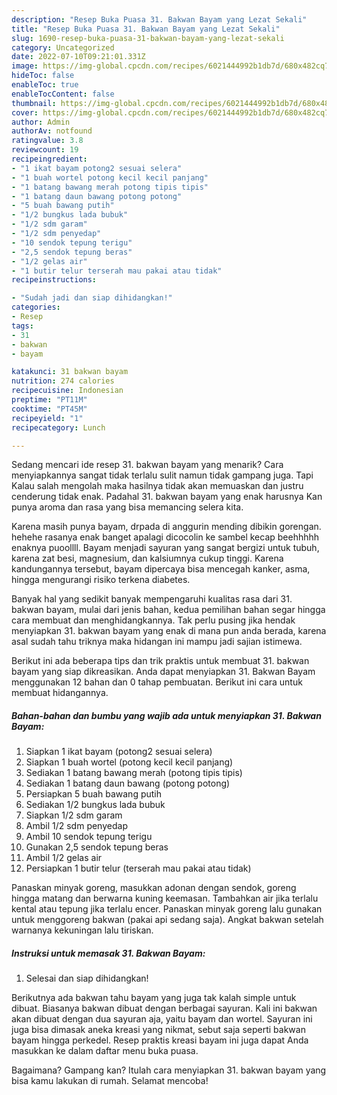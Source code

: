 ```yaml
---
description: "Resep Buka Puasa 31. Bakwan Bayam yang Lezat Sekali"
title: "Resep Buka Puasa 31. Bakwan Bayam yang Lezat Sekali"
slug: 1690-resep-buka-puasa-31-bakwan-bayam-yang-lezat-sekali
category: Uncategorized
date: 2022-07-10T09:21:01.331Z
image: https://img-global.cpcdn.com/recipes/6021444992b1db7d/680x482cq70/31-bakwan-bayam-foto-resep-utama.jpg
hideToc: false
enableToc: true
enableTocContent: false
thumbnail: https://img-global.cpcdn.com/recipes/6021444992b1db7d/680x482cq70/31-bakwan-bayam-foto-resep-utama.jpg
cover: https://img-global.cpcdn.com/recipes/6021444992b1db7d/680x482cq70/31-bakwan-bayam-foto-resep-utama.jpg
author: Admin
authorAv: notfound
ratingvalue: 3.8
reviewcount: 19
recipeingredient:
- "1 ikat bayam potong2 sesuai selera"
- "1 buah wortel potong kecil kecil panjang"
- "1 batang bawang merah potong tipis tipis"
- "1 batang daun bawang potong potong"
- "5 buah bawang putih"
- "1/2 bungkus lada bubuk"
- "1/2 sdm garam"
- "1/2 sdm penyedap"
- "10 sendok tepung terigu"
- "2,5 sendok tepung beras"
- "1/2 gelas air"
- "1 butir telur terserah mau pakai atau tidak"
recipeinstructions:

- "Sudah jadi dan siap dihidangkan!"
categories:
- Resep
tags:
- 31
- bakwan
- bayam

katakunci: 31 bakwan bayam 
nutrition: 274 calories
recipecuisine: Indonesian
preptime: "PT11M"
cooktime: "PT45M"
recipeyield: "1"
recipecategory: Lunch

---
```



Sedang mencari ide resep 31. bakwan bayam yang menarik? Cara menyiapkannya sangat tidak terlalu sulit namun tidak gampang juga. Tapi Kalau salah mengolah maka hasilnya tidak akan memuaskan dan justru cenderung tidak enak. Padahal 31. bakwan bayam yang enak harusnya Kan punya aroma dan rasa yang bisa memancing selera kita.


Karena masih punya bayam, drpada di anggurin mending dibikin gorengan. hehehe rasanya enak banget apalagi dicocolin ke sambel kecap beehhhhh enaknya puoollll. Bayam menjadi sayuran yang sangat bergizi untuk tubuh, karena zat besi, magnesium, dan kalsiumnya cukup tinggi. Karena kandungannya tersebut, bayam dipercaya bisa mencegah kanker, asma, hingga mengurangi risiko terkena diabetes.

Banyak hal yang sedikit banyak mempengaruhi kualitas rasa dari 31. bakwan bayam, mulai dari jenis bahan, kedua pemilihan bahan segar hingga cara membuat dan menghidangkannya. Tak perlu pusing jika hendak menyiapkan 31. bakwan bayam yang enak di mana pun anda berada, karena asal sudah tahu triknya maka hidangan ini mampu jadi sajian istimewa.


Berikut ini ada beberapa tips dan trik praktis untuk membuat 31. bakwan bayam yang siap dikreasikan. Anda dapat menyiapkan 31. Bakwan Bayam menggunakan 12 bahan dan 0 tahap pembuatan. Berikut ini cara untuk membuat hidangannya.

<!--inarticleads1-->

##### Bahan-bahan dan bumbu yang wajib ada untuk menyiapkan 31. Bakwan Bayam:

1. Siapkan 1 ikat bayam (potong2 sesuai selera)
1. Siapkan 1 buah wortel (potong kecil kecil panjang)
1. Sediakan 1 batang bawang merah (potong tipis tipis)
1. Sediakan 1 batang daun bawang (potong potong)
1. Persiapkan 5 buah bawang putih
1. Sediakan 1/2 bungkus lada bubuk
1. Siapkan 1/2 sdm garam
1. Ambil 1/2 sdm penyedap
1. Ambil 10 sendok tepung terigu
1. Gunakan 2,5 sendok tepung beras
1. Ambil 1/2 gelas air
1. Persiapkan 1 butir telur (terserah mau pakai atau tidak)


Panaskan minyak goreng, masukkan adonan dengan sendok, goreng hingga matang dan berwarna kuning keemasan. Tambahkan air jika terlalu kental atau tepung jika terlalu encer. Panaskan minyak goreng lalu gunakan untuk menggoreng bakwan (pakai api sedang saja). Angkat bakwan setelah warnanya kekuningan lalu tiriskan. 

<!--inarticleads2-->

##### Instruksi untuk memasak 31. Bakwan Bayam:


1. Selesai dan siap dihidangkan!

Berikutnya ada bakwan tahu bayam yang juga tak kalah simple untuk dibuat. Biasanya bakwan dibuat dengan berbagai sayuran. Kali ini bakwan akan dibuat dengan dua sayuran aja, yaitu bayam dan wortel. Sayuran ini juga bisa dimasak aneka kreasi yang nikmat, sebut saja seperti bakwan bayam hingga perkedel. Resep praktis kreasi bayam ini juga dapat Anda masukkan ke dalam daftar menu buka puasa. 

Bagaimana? Gampang kan? Itulah cara menyiapkan 31. bakwan bayam yang bisa kamu lakukan di rumah. Selamat mencoba!
